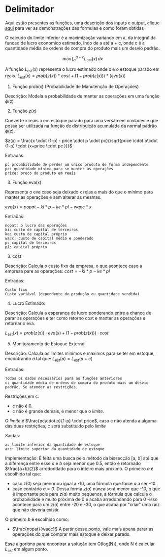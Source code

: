 # Delimitador

Aqui estão presentes as funções, uma descrição dos inputs e output, clique [aqui](DEDUCAO.md) para ver as demonstrações das formulas e como foram obtidas

O calcudo do limite inferior é a maximização variando em a, da integral da funcao de lucro economico estimado, indo de a até a + c, onde c é a quantidade média de ordens de compra do produto mais um desvio padrão.

$$
\max \int_a^{a+c} L_{\text{est}}(x) \, dx
$$


A função $L_{\text{est}}(x)$ representa o lucro estimado onde x é o estoque parado em reais.
$L_{\text{est}}(x) = prob(z(x))*cost + (1-prob(z(x)))*(eva(x))$


1. Função prob(x) (Probabilidade de Manutenção de Operações)

Descrição: Modela a probabilidade de manter as operações em uma função $\phi(z)$

2. Função $z(x)$

Converte x reais a em estoque parado para uma versão em unidades e que possa ser utilizada na função de distribuição acumulada da normal padrão $\phi(z)$.

$z(x) = \frac{x \cdot (1-p) - price \cdot p \cdot pc}{\sqrt{price \cdot p\cdot (1-p) \cdot (x+price \cdot pc )}}$

Entradas:
    
    p: probabilidade de perder um único produto de forma independente
    pc: quantidade mínima para se manter as operações
    price: preco do produto em reais


3. Função eva(x)

Representa o eva caso seja deixado x reias a mais do que o mínimo para manter as operações e sem alterar as mesmas.

$eva(x) = nopat - ki*p - ke*pl - wacc*x$

Entradas:

    nopat: o lucro das operações
    ki: custo de capital de terceiros
    ke: custo de capital próprio
    wacc: custo de capital médio e ponderado
    p: capital de terceiros
    pl: capital próprio

3. cost:

Descrição: Calcula o custo fixo da empresa, o que acontece caso a empresa pare as operações:
$cost = -ki*p -ke*pl$

Entradas:

    Custo fixo
    Custo variável (dependente de produção ou quantidade vendida)

4. Lucro Estimado:

Descrição: Calcula a esperança de lucro ponderando entre a chance de parar as operações e ter como retorno cost e manter as operações e retornar o eva.

$L_{\text{est}}(x) = prob(z(x)) \cdot eva(x) + (1-prob(z(x))) \cdot cost$

5. Monitoramento de Estoque Externo

Descrição: Calcula os limites minimos e maximos para se ter em estoque, encontrando $a$ tal que:
$L_{\text{est}}(a) = L_{\text{est}}(a+c)$


Entradas:

    Todos os dados necessários para as funções anteriores
    c: quantidade média de ordens de compra do produto mais um desvio padrão. Se atender as restrições.

Restrições em c:
- c não é 0.
- c não é grande demais, é menor que o $limite$.

O $limite$ é $\frac{pc\cdot p}{1-p} \cdot price$, caso c não atenda a alguma das duas restrições, c será substituido pelo $limite$

Saídas:

    a: limite inferior da quantidade de estoque
    a+c: limite superior da quantidade de estoque

Implementação:
É feita uma busca pelo método da bissecção [a, b] até que a diferença entre esse $a$ e $b$ seja menor que 0.5, então é retornado $\frac{a+b}{2}$ arredondado para o inteiro mais próximo.
O primeiro $a$ é escolhido tal que:
- caso $z(0)$ seja menor ou igual a -10, uma fórmula que force $a$ a ser -10.
- caso contrário $a=0$.
Dessa forma $z(a)$ nunca será menor que -10, o que é importante pois para $z(a)$ muito pequenos, a fórmula que calcula o probabilidade é muito próxima de 0 e acaba arredondando para 0 -isso acontece para um $z(a)$ entre -20 e -30, o que acaba por "criar" uma raíz que não deveria existir.

O primeiro $b$ é escolhido como:
- $\frac{nopat}{wacc}$
A partir desse ponto, vale mais apena parar as operações do que comprar mais estoque e deixar parado.

Esse algoritmo para encontrar a solução tem O(log(N)), onde N é calcular $L_{est}$ em algum ponto.